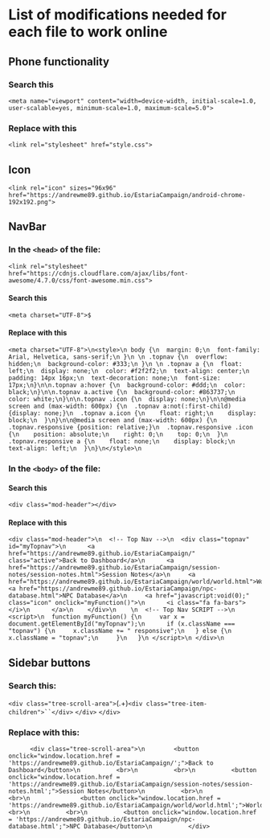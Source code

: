 # List of modifications needed for each file to work online

## Phone functionality

### Search this

	<meta name="viewport" content="width=device-width, initial-scale=1.0, user-scalable=yes, minimum-scale=1.0, maximum-scale=5.0">

### Replace with this

	<link rel="stylesheet" href="style.css">

## Icon

	<link rel="icon" sizes="96x96" href="https://andrewme89.github.io/EstariaCampaign/android-chrome-192x192.png">

## NavBar

### In the `<head>` of the file:

	<link rel="stylesheet" href="https://cdnjs.cloudflare.com/ajax/libs/font-awesome/4.7.0/css/font-awesome.min.css">

#### Search this

	<meta charset="UTF-8">$

#### Replace with this

	<meta charset="UTF-8">\n<style>\n body {\n  margin: 0;\n  font-family: Arial, Helvetica, sans-serif;\n }\n \n .topnav {\n  overflow: hidden;\n  background-color: #333;\n }\n \n .topnav a {\n  float: left;\n  display: none;\n  color: #f2f2f2;\n  text-align: center;\n  padding: 14px 16px;\n  text-decoration: none;\n  font-size: 17px;\n}\n\n.topnav a:hover {\n  background-color: #ddd;\n  color: black;\n}\n\n.topnav a.active {\n  background-color: #863737;\n  color: white;\n}\n\n.topnav .icon {\n  display: none;\n}\n\n@media screen and (max-width: 600px) {\n  .topnav a:not(:first-child) {display: none;}\n  .topnav a.icon {\n    float: right;\n    display: block;\n  }\n}\n\n@media screen and (max-width: 600px) {\n  .topnav.responsive {position: relative;}\n  .topnav.responsive .icon {\n    position: absolute;\n    right: 0;\n    top: 0;\n  }\n  .topnav.responsive a {\n    float: none;\n    display: block;\n    text-align: left;\n  }\n}\n</style>\n

### In the `<body>` of the file:

#### Search this

	<div class="mod-header"></div>

#### Replace with this

	<div class="mod-header">\n	<!-- Top Nav -->\n	<div class="topnav" id="myTopnav">\n	  <a href="https://andrewme89.github.io/EstariaCampaign/" class="active">Back to Dashboard</a>\n	  <a href="https://andrewme89.github.io/EstariaCampaign/session-notes/session-notes.html">Session Notes</a>\n	  <a href="https://andrewme89.github.io/EstariaCampaign/world/world.html">World</a>\n	  <a href="https://andrewme89.github.io/EstariaCampaign/npc-database.html">NPC Database</a>\n	  <a href="javascript:void(0);" class="icon" onclick="myFunction()">\n	    <i class="fa fa-bars"></i>\n	  </a>\n	</div>\n	\n	<!-- Top Nav SCRIPT -->\n	<script>\n	function myFunction() {\n	  var x = document.getElementById("myTopnav");\n	  if (x.className === "topnav") {\n	    x.className += " responsive";\n	  } else {\n	    x.className = "topnav";\n	  }\n	}\n	</script>\n	</div>\n

## Sidebar buttons

### Search this:

`<div class="tree-scroll-area">`(.+)`<div class="tree-item-children">``</div>`
            `</div>`
          `</div>`

### Replace with this:

          <div class="tree-scroll-area">\n		  <button onclick="window.location.href = 'https://andrewme89.github.io/EstariaCampaign/';">Back to Dashboard</button>\n		  <br>\n		  <br>\n		  <button onclick="window.location.href = 'https://andrewme89.github.io/EstariaCampaign/session-notes/session-notes.html';">Session Notes</button>\n		  <br>\n     		  <br>\n     		  <button onclick="window.location.href = 'https://andrewme89.github.io/EstariaCampaign/world/world.html';">World</button>\n		  <br>\n		  <br>\n		  <button onclick="window.location.href = 'https://andrewme89.github.io/EstariaCampaign/npc-database.html';">NPC Database</button>\n		  </div>